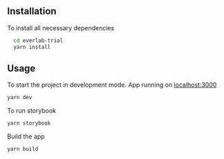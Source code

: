 ## Installation

To install all necessary dependencies
```bash
  cd everlab-trial
  yarn install
```

## Usage

To start the project in development mode. App running on [localhost:3000](http://localhost:3000/)
```bash
yarn dev
```

To run storybook
```bash
yarn storybook
```

Build the app
```bash
yarn build
```

